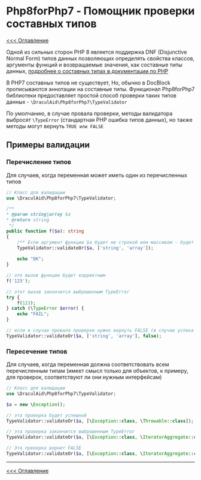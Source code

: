 # Php8forPhp7 - Помощник проверки составных типов
[<<< Оглавление](README.md)

Одной из сильных сторон PHP 8 является поддержка DNF (Disjunctive Normal Form) типов данных позволяющих определять
свойства классов, аргументы функций и возвращаемые значения, как составные типы данных, [подробнее о составных типах
в документации по PHP](https://www.php.net/manual/ru/language.types.declarations.php#language.types.declarations.composite)

В PHP7 составных типов не существует, Но, обычно в DocBlock прописываются аннотации на составные типы. Функционал
Php8forPhp7 библиотеки предоставляет простой способ проверки таких типов данных - `\DraculAid\Php8forPhp7\TypeValidator`

По умолчанию, в случае провала проверки, методы валидатора выбросят `\TypeError` (стандартная PHP ошибка типов данных),
но также методы могут вернуть `TRUE или FALSE`

## Примеры валидации

### Перечисление типов

Для случаев, когда переменная может иметь один из перечисленных типов

```php
// Класс для валидации
use \DraculAid\Php8forPhp7\TypeValidator;

/**
* @param string|array $a
* @return string
 */
public function f($a): string
{
    /** Если аргумент функции $a будет не строкой или массивом - будет выброшено TypeError */
    TypeValidator::validateOr($a, ['string', 'array']);
    
    echo "OK";
}

// это вызов функции будет корректным
f('123');

// этот вызов закончится выброшенным TypeError
try {
    f(123);
} catch (\TypeError $error) {
    echo "FAIL";
}

// если в случае провала проверки нужно вернуть FALSE (в случае успеха вернет TRUE)
TypeValidator::validateOr($a, ['string', 'array'], false);
```

### Пересечение типов

Для случаев, когда переменная должна соответствовать всем перечисленным типам (имеет смысл только для объектов, к примеру,
для проверок, соответствуют ли они нужным интерфейсам)

```php
// Класс для валидации
use \DraculAid\Php8forPhp7\TypeValidator;

$a = new \Exception();

// эта проверка будет успешной
TypeValidator::validateOr($a, [\Exception::class, \Throwable::class]);

// эта проверка закончится выброшенным TypeError
TypeValidator::validateOr($a, [\Exception::class, \IteratorAggregate::class]);

// Эта првоерка вернет FALSE
TypeValidator::validateOr($a, [\Exception::class, \IteratorAggregate::class], false);
```

---

[<<< Оглавление](README.md)
